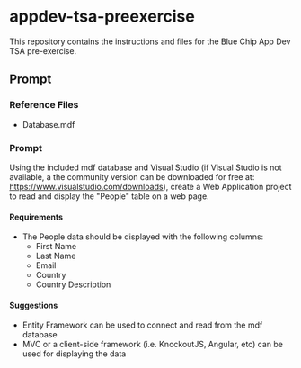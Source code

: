 # appdev-tsa-preexercise
This repository contains the instructions and files for the Blue Chip App Dev TSA pre-exercise.

## Prompt

### Reference Files

- Database.mdf

### Prompt

Using the included mdf database and Visual Studio 
(if Visual Studio is not available, a the community version 
can be downloaded for free at: https://www.visualstudio.com/downloads),
create a Web Application project to read and display the "People" table
on a web page.

#### Requirements
- The People data should be displayed with the following columns:
    - First Name
    - Last Name
    - Email
    - Country
    - Country Description

#### Suggestions
- Entity Framework can be used to connect and read from the mdf database
- MVC or a client-side framework (i.e. KnockoutJS, Angular, etc) can be used for displaying the data

